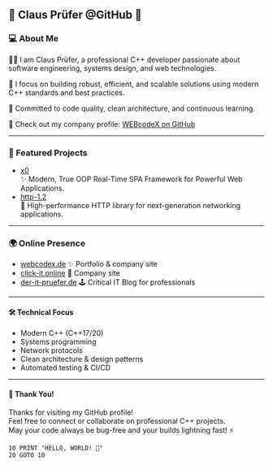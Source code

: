 ## 👾 Claus Prüfer @GitHub 🚀

### 💻 About Me

🧑‍💻 I am Claus Prüfer, a professional C++ developer passionate about software engineering, systems design, and web technologies.

🔬 I focus on building robust, efficient, and scalable solutions using modern C++ standards and best practices.

🎯 Committed to code quality, clean architecture, and continuous learning.

🤝 Check out my company profile: [WEBcodeX on GitHub](https://github.com/WEBcodeX)

---

### 🌟 Featured Projects

- [x0](https://github.com/clauspruefer/x0)  
  ✨ Modern, True OOP Real-Time SPA Framework for Powerful Web Applications.
- [http-1.2](https://github.com/clauspruefer/http-1.2)  
  🚦 High-performance HTTP library for next-generation networking applications.

---

### 🌍 Online Presence

- [webcodex.de](http://webcodex.de) ✨ Portfolio & company site  
- [click-it.online](http://click-it.online) 🚀 Company site
- [der-it-pruefer.de](http://der-it-pruefer.de) 🕹️ Critical IT Blog for professionals

---

#### 🛠️ Technical Focus

- Modern C++ (C++17/20)
- Systems programming
- Network protocols
- Clean architecture & design patterns
- Automated testing & CI/CD

---

#### 🙏 Thank You!

Thanks for visiting my GitHub profile!  
Feel free to connect or collaborate on professional C++ projects.  
May your code always be bug-free and your builds lightning fast! ⚡

```BASIC
10 PRINT "HELLO, WORLD! 👾"
20 GOTO 10
```
